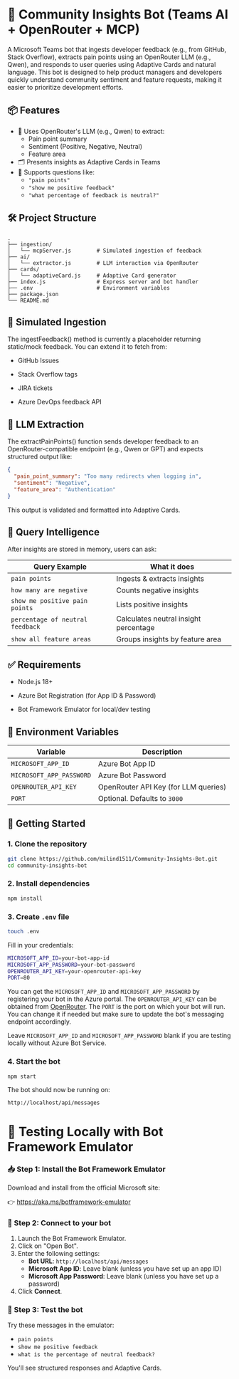 # 🤖 Community Insights Bot (Teams AI + OpenRouter + MCP)

A Microsoft Teams bot that ingests developer feedback (e.g., from GitHub, Stack Overflow), extracts pain points using an OpenRouter LLM (e.g., Qwen), and responds to user queries using Adaptive Cards and natural language.
This bot is designed to help product managers and developers quickly understand community sentiment and feature requests, making it easier to prioritize development efforts.

## 📦 Features

- 🧠 Uses OpenRouter's LLM (e.g., Qwen) to extract:
  - Pain point summary
  - Sentiment (Positive, Negative, Neutral)
  - Feature area
- 🗂️ Presents insights as Adaptive Cards in Teams
- 💬 Supports questions like:
  - `"pain points"`
  - `"show me positive feedback"`
  - `"what percentage of feedback is neutral?"`

## 🛠️ Project Structure

```text
.
├── ingestion/
│   └── mcpServer.js        # Simulated ingestion of feedback
├── ai/
│   └── extractor.js        # LLM interaction via OpenRouter
├── cards/
│   └── adaptiveCard.js     # Adaptive Card generator
├── index.js                # Express server and bot handler
├── .env                    # Environment variables
├── package.json
└── README.md
```

## 🧪 Simulated Ingestion

The ingestFeedback() method is currently a placeholder returning static/mock feedback. You can extend it to fetch from:

- GitHub Issues

- Stack Overflow tags

- JIRA tickets

- Azure DevOps feedback API

## 🤖 LLM Extraction

The extractPainPoints() function sends developer feedback to an OpenRouter-compatible endpoint (e.g., Qwen or GPT) and expects structured output like:

```json
{
  "pain_point_summary": "Too many redirects when logging in",
  "sentiment": "Negative",
  "feature_area": "Authentication"
}
```

This output is validated and formatted into Adaptive Cards.

## 🧠 Query Intelligence

After insights are stored in memory, users can ask:

| Query Example                    | What it does                          |
| -------------------------------- | ------------------------------------- |
| `pain points`                    | Ingests & extracts insights           |
| `how many are negative`          | Counts negative insights              |
| `show me positive pain points`   | Lists positive insights               |
| `percentage of neutral feedback` | Calculates neutral insight percentage |
| `show all feature areas`         | Groups insights by feature area       |

## ✅ Requirements

- Node.js 18+

- Azure Bot Registration (for App ID & Password)

- Bot Framework Emulator for local/dev testing

## 🔐 Environment Variables

| Variable                 | Description                          |
| ------------------------ | ------------------------------------ |
| `MICROSOFT_APP_ID`       | Azure Bot App ID                     |
| `MICROSOFT_APP_PASSWORD` | Azure Bot Password                   |
| `OPENROUTER_API_KEY`     | OpenRouter API Key (for LLM queries) |
| `PORT`                   | Optional. Defaults to `3000`         |

## 🚀 Getting Started

### 1. Clone the repository

```bash
git clone https://github.com/milind1511/Community-Insights-Bot.git
cd community-insights-bot
```

### 2. Install dependencies

```bash
npm install
```

### 3. Create `.env` file

```bash
touch .env
```

Fill in your credentials:

```bash
MICROSOFT_APP_ID=your-bot-app-id
MICROSOFT_APP_PASSWORD=your-bot-password
OPENROUTER_API_KEY=your-openrouter-api-key
PORT=80
```

You can get the `MICROSOFT_APP_ID` and `MICROSOFT_APP_PASSWORD` by registering your bot in the Azure portal. The `OPENROUTER_API_KEY` can be obtained from [OpenRouter](https://openrouter.ai/). The `PORT` is the port on which your bot will run. You can change it if needed but make sure to update the bot's messaging endpoint accordingly.

Leave `MICROSOFT_APP_ID` and `MICROSOFT_APP_PASSWORD` blank if you are testing locally without Azure Bot Service.

### 4. Start the bot

```bash
npm start
```

The bot should now be running on:

```bash
http://localhost/api/messages
```

# 🧪 Testing Locally with Bot Framework Emulator

### 📥 Step 1: Install the Bot Framework Emulator

Download and install from the official Microsoft site:

👉 <https://aka.ms/botframework-emulator>

### 📡 Step 2: Connect to your bot

1. Launch the Bot Framework Emulator.
2. Click on "Open Bot".
3. Enter the following settings:
   - **Bot URL**: `http://localhost/api/messages`
   - **Microsoft App ID**: Leave blank (unless you have set up an app ID)
   - **Microsoft App Password**: Leave blank (unless you have set up a password)
4. Click **Connect**.

### 💬 Step 3: Test the bot

Try these messages in the emulator:

- `pain points`
- `show me positive feedback`
- `what is the percentage of neutral feedback?`

You'll see structured responses and Adaptive Cards.
